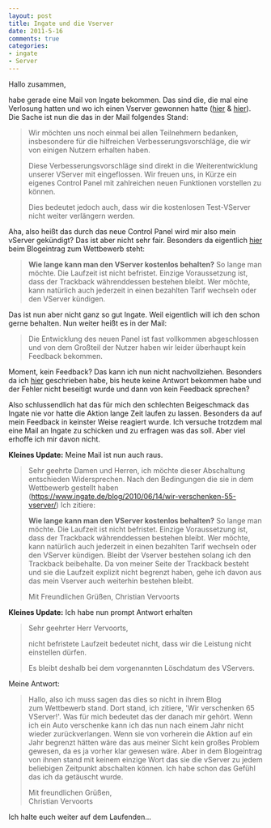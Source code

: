```yaml
--- 
layout: post
title: Ingate und die Vserver
date: 2011-5-16
comments: true
categories: 
- ingate
- Server
---
```

Hallo zusammen,

habe gerade eine Mail von Ingate bekommen. Das sind die, die mal eine Verlosung hatten und wo ich einen Vserver gewonnen hatte ([hier](http://blog.abakus-world.de/2010/06/ingate-de-verschenkt/ "Ingate.de Verschenkt") & [hier](http://blog.abakus-world.de/2010/06/der-vserver-ist-da/ "Der vServer ist da")).
Die Sache ist nun die das in der Mail folgendes Stand:

>Wir möchten uns noch einmal bei allen Teilnehmern bedanken,
>insbesondere für die hilfreichen Verbesserungsvorschläge,
>die wir von einigen Nutzern erhalten haben.
>
>Diese Verbesserungsvorschläge sind direkt in die Weiterentwicklung unserer VServer mit eingeflossen.
>Wir freuen uns, in Kürze ein eigenes Control Panel mit zahlreichen neuen Funktionen vorstellen zu können.
>
>Dies bedeutet jedoch auch, dass wir die kostenlosen Test-VServer nicht weiter verlängern werden.

Aha, also heißt das durch das neue Control Panel wird mir also mein vServer gekündigt? Das ist aber nicht sehr fair. Besonders da eigentlich <a href="https://www.ingate.de/blog/2010/06/14/wir-verschenken-55-vserver/" target="_blank">hier</a> beim Blogeintrag zum Wettbewerb steht:

>**Wie lange kann man den VServer kostenlos behalten?** So lange man möchte.
>Die Laufzeit ist nicht befristet. Einzige Voraussetzung ist, dass der Trackback währenddessen bestehen bleibt. 
>Wer möchte, kann natürlich auch jederzeit in einen bezahlten Tarif wechseln oder den VServer kündigen.

Das ist nun aber nicht ganz so gut Ingate. Weil eigentlich will ich den schon gerne behalten. Nun weiter heißt es in der Mail:

>Die Entwicklung des neuen Panel ist fast vollkommen abgeschlossen und 
>von dem Großteil der Nutzer haben wir leider überhaupt kein Feedback bekommen.

Moment, kein Feedback? Das kann ich nun nicht nachvollziehen. Besonders da ich <a title="Ingate und das Gentoo Image" href="http://blog.sangyye.de/2010/12/ingate-und-das-gentoo-image/" target="_blank">hier</a> geschrieben habe, bis heute keine Antwort bekommen habe und der Fehler nicht beseitigt wurde und dann von kein Feedback sprechen?

Also schlussendlich hat das für mich den schlechten Beigeschmack das Ingate nie vor hatte die Aktion lange Zeit laufen zu lassen. Besonders da auf mein Feedback in keinster Weise reagiert wurde. Ich versuche trotzdem mal eine Mail an Ingate zu schicken und zu erfragen was das soll. Aber viel erhoffe ich mir davon nicht.

**Kleines Update:** Meine Mail ist nun auch raus.

>Sehr geehrte Damen und Herren,
>ich möchte dieser Abschaltung entschieden Widersprechen. Nach den Bedingungen die sie in dem Wettbewerb gestellt haben (<a href="https://www.ingate.de/blog/2010/06/14/wir-verschenken-55-vserver/" target="_blank">https://www.ingate.de/blog/2010/06/14/wir-verschenken-55-vserver/</a>) Ich zitiere:
>
>**Wie lange kann man den VServer kostenlos behalten?**
>So lange man möchte. Die Laufzeit ist nicht befristet. Einzige Voraussetzung ist, dass der Trackback währenddessen bestehen bleibt. Wer möchte, kann natürlich auch jederzeit in einen bezahlten Tarif wechseln oder den VServer kündigen.
>Bleibt der Vserver bestehen solang ich den Trackback beibehalte. Da von meiner Seite der Trackback besteht und sie die Laufzeit explizit nicht begrenzt haben, gehe ich davon aus das mein Vserver auch weiterhin bestehen bleibt.
>
>Mit Freundlichen Grüßen,
>Christian Vervoorts

**Kleines Update:** Ich habe nun prompt Antwort erhalten

>Sehr geehrter Herr Vervoorts,
>
>nicht befristete Laufzeit bedeutet nicht, dass wir die Leistung nicht einstellen dürfen.
>
>Es bleibt deshalb bei dem vorgenannten Löschdatum des VServers.

Meine Antwort:

>Hallo,
>also ich muss sagen das dies so nicht in ihrem Blog zum Wettbewerb stand. Dort stand, ich zitiere, 'Wir verschenken 65 VServer!'. Was für mich bedeutet das der danach mir gehört. Wenn ich ein Auto verschenke kann ich das nun nach einem Jahr nicht wieder zurückverlangen. Wenn sie von vorherein die Aktion auf ein Jahr begrenzt hätten wäre das aus meiner Sicht kein großes Problem gewesen, da es ja vorher klar gewesen wäre. Aber in dem Blogeintrag von ihnen stand mit keinem einzige Wort das sie die vServer zu jedem beliebigen Zeitpunkt abschalten können. Ich habe schon das Gefühl das ich da getäuscht wurde.
>
>Mit freundlichen Grüßen,      
>Christian Vervoorts

Ich halte euch weiter auf dem Laufenden...
